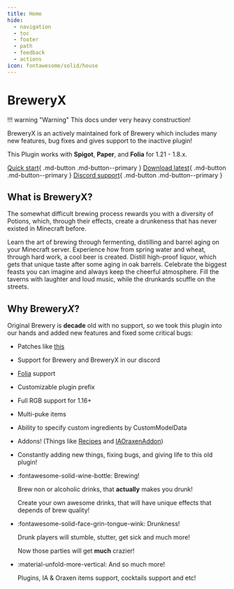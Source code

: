 ```yaml
--- 
title: Home
hide:
  - navigation
  - toc
  - footer
  - path
  - feedback
  - actions
icon: fontawesome/solid/house
---
```


# BreweryX

!!! warning "Warning"
    This docs under very heavy construction!

BreweryX is an actively maintained fork of Brewery which includes many new features, bug fixes and gives support to the inactive plugin!

This Plugin works with **Spigot**, **Paper**, and **Folia** for 1.21 - 1.8.x.

[Quick start](guide/recipies.md){ .md-button .md-button--primary }
[Download latest](https://www.spigotmc.org/resources/breweryx.114777/){ .md-button .md-button--primary }
[Discord support](https://discord.gg/3FkNaNDnta){ .md-button .md-button--primary }

## What is BreweryX?

The somewhat difficult brewing process rewards you with a diversity of Potions, which, through their effects, create a drunkeness that has never existed in Minecraft before.

Learn the art of brewing through fermenting, distilling and barrel aging on your Minecraft server. Experience how from spring water and wheat, through hard work, a cool beer is created. Distill high-proof liquor, which gets that unique taste after some aging in oak barrels.
Celebrate the biggest feasts you can imagine and always keep the cheerful atmosphere. Fill the taverns with laughter and loud music, while the drunkards scuffle on the streets.

## Why Brewery*X*?

Original Brewery is **decade** old with no support, so we took this plugin into our hands and added new features and fixed some critical bugs:

- Patches like [this](https://github.com/DieReicheErethons/Brewery/issues/541)

- Support for Brewery and BreweryX in our discord

- [Folia](https://github.com/PaperMC/Folia) support

- Customizable plugin prefix

- Full RGB support for 1.16+

- Multi-puke items

- Ability to specify custom ingredients by CustomModelData

- Addons! (Things like [Recipes](https://www.spigotmc.org/resources/breweryrecipes-breweryx-addon.114897/) and [IAOraxenAddon](https://www.spigotmc.org/resources/iaoraxenaddon-breweryx-addon.114778/))

- Constantly adding new things, fixing bugs, and giving life to this old plugin!

<div class="grid cards" markdown>

- :fontawesome-solid-wine-bottle: Brewing!

    Brew non or alcoholic drinks, that **actually** makes you drunk!

    Create your own awesome drinks, that will have unique effects that depends of brew quality!

- :fontawesome-solid-face-grin-tongue-wink: Drunkness!

    Drunk players will stumble, stutter, get sick and much more!

    Now those parties will get **much** crazier!

- :material-unfold-more-vertical: And so much more!

    Plugins, IA & Oraxen items support, cocktails support and etc!